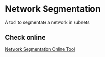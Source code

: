# Network Segmentation

A tool to segmentate a network in subnets.

## Check online

[Network Segmentation Online Tool](https://github.com/Jibaru/network-segmentation)
